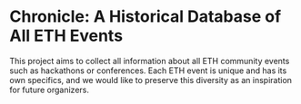 # Chronicle: A Historical Database of All ETH Events

This project aims to collect all information about all ETH community events such
as hackathons or conferences. Each ETH event is unique and has its own
specifics, and we would like to preserve this diversity as an inspiration for
future organizers.
